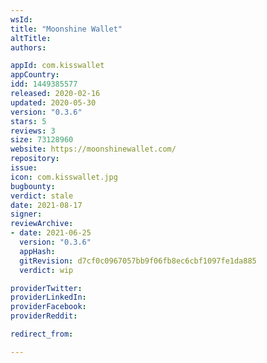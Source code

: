```yaml
---
wsId: 
title: "Moonshine Wallet"
altTitle: 
authors:

appId: com.kisswallet
appCountry: 
idd: 1449385577
released: 2020-02-16
updated: 2020-05-30
version: "0.3.6"
stars: 5
reviews: 3
size: 73128960
website: https://moonshinewallet.com/
repository: 
issue: 
icon: com.kisswallet.jpg
bugbounty: 
verdict: stale
date: 2021-08-17
signer: 
reviewArchive:
- date: 2021-06-25
  version: "0.3.6"
  appHash: 
  gitRevision: d7cf0c0967057bb9f06fb8ec6cbf1097fe1da885
  verdict: wip

providerTwitter: 
providerLinkedIn: 
providerFacebook: 
providerReddit: 

redirect_from:

---
```


